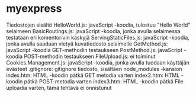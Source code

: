 # myexpress
Tiedostojen sisältö
HelloWorld.js: javaScript -koodia, tulostuu "Hello World" selaimeen
BasicRoutings.js: javaScript -koodia, jonka avulla selaimessa testataan eri komentorivin käskyjä
ServingStaticFiles.js: javaScript -koodia, jonka avulla saadaan vietyä kuvatiedosto selaimelle
GetMethod.js: javaScript -koodia GET-methodin testaukseen
PostMethod.js: javaScript -koodia POST-methodin testaukseen
FileUpload.js: ei toiminut
Cookies.Management.js: javaScript -koodia, jonka avulla tuodaan käyttäjän evästeet
.gitignore: gitignore tiedosto, sisältäen node_modules -kansion
index.htm: HTML -koodin pätkä GET metodia varten
index2.htm: HTML -koodin pätkä POST-metodia varten
index3.htm: HTML -koodin pätkä File uploadia varten, tämä tehtävä ei onnistunut

